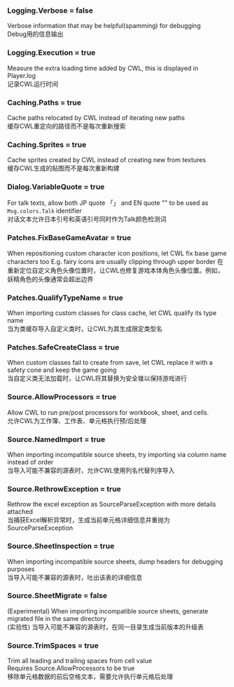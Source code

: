 ### Logging.Verbose = false
Verbose information that may be helpful(spamming) for debugging  
Debug用的信息输出  

### Logging.Execution = true
Measure the extra loading time added by CWL, this is displayed in Player.log  
记录CWL运行时间  

### Caching.Paths = true
Cache paths relocated by CWL instead of iterating new paths  
缓存CWL重定向的路径而不是每次重新搜索  

### Caching.Sprites = true
Cache sprites created by CWL instead of creating new from textures  
缓存CWL生成的贴图而不是每次重新构建  

### Dialog.VariableQuote = true
For talk texts, allow both JP quote 「」 and EN quote "" to be used as `Msg.colors.Talk` identifier  
对话文本允许日本引号和英语引号同时作为Talk颜色检测词  

### Patches.FixBaseGameAvatar = true
When repositioning custom character icon positions, let CWL fix base game characters too
E.g. fairy icons are usually clipping through upper border
在重新定位自定义角色头像位置时，让CWL也修复游戏本体角色头像位置。例如，妖精角色的头像通常会超出边界

### Patches.QualifyTypeName = true
When importing custom classes for class cache, let CWL qualify its type name  
当为类缓存导入自定义类时，让CWL为其生成限定类型名  

### Patches.SafeCreateClass = true
When custom classes fail to create from save, let CWL replace it with a safety cone and keep the game going  
当自定义类无法加载时，让CWL将其替换为安全锥以保持游戏进行  

### Source.AllowProcessors = true
Allow CWL to run pre/post processors for workbook, sheet, and cells.  
允许CWL为工作簿、工作表、单元格执行预/后处理  

### Source.NamedImport = true
When importing incompatible source sheets, try importing via column name instead of order  
当导入可能不兼容的源表时，允许CWL使用列名代替列序导入  

### Source.RethrowException = true
Rethrow the excel exception as SourceParseException with more details attached  
当捕获Excel解析异常时，生成当前单元格详细信息并重抛为SourceParseException  

### Source.SheetInspection = true
When importing incompatible source sheets, dump headers for debugging purposes  
当导入可能不兼容的源表时，吐出该表的详细信息  

### Source.SheetMigrate = false
(Experimental) When importing incompatible source sheets, generate migrated file in the same directory  
(实验性) 当导入可能不兼容的源表时，在同一目录生成当前版本的升级表  

### Source.TrimSpaces = true
Trim all leading and trailing spaces from cell value  
Requires Source.AllowProcessors to be true  
移除单元格数据的前后空格文本，需要允许执行单元格后处理  
